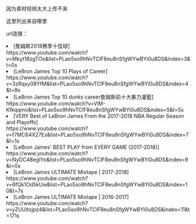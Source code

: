 <p>因为素材视频太大上传不来</p>  
<p>这里列出来自哪里<p>

url连接：  
<li>[詹姆斯2018赛季十佳球]</li>  
https://www.youtube.com/watch?v=Mkyt18zgTOo&list=PLao5so9hNvTClF8eu8nSfgWYwBYi0u8DS&index=3&t=0s  
<li>[LeBron James Top 10 Plays of Career]</li>    
https://www.youtube.com/watch?v=3zRqsy08YfM&list=PLao5so9hNvTClF8eu8nSfgWYwBYi0u8DS&index=4&t=8s  
<li>[LeBron James Top 10 dunks career詹姆斯前十大暴力灌籃]</li>  
https://www.youtube.com/watch?v=ViM-Kfkqqmo&list=PLao5so9hNvTClF8eu8nSfgWYwBYi0u8DS&index=5&t=5s    
<li>[VERY Best of LeBron James From the 2017-2018 NBA Regular Season and Playoffs]</li>  
https://www.youtube.com/watch?v=f7MC64X27Es&list=PLao5so9hNvTClF8eu8nSfgWYwBYi0u8DS&index=7&t=1s  
<li>[LeBron James' BEST PLAY from EVERY GAME (2017-2018)]</li>  
https://www.youtube.com/watch?v=NyDC48eglYo&list=PLao5so9hNvTClF8eu8nSfgWYwBYi0u8DS&index=9&t=0s  
<li>[LeBron James ULTIMATE Mixtape | 2017-2018]</li>  
https://www.youtube.com/watch?v=6fQk1Od5kUw&list=PLao5so9hNvTClF8eu8nSfgWYwBYi0u8DS&index=10&t=7s
<li>[LeBron James ULTIMATE Mixtape | 2016-2017]</li>  
https://www.youtube.com/watch?v=yZUUItxjpz4&list=PLao5so9hNvTClF8eu8nSfgWYwBYi0u8DS&index=11&t=171s  
